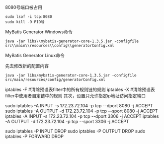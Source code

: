 8080号端口被占用

```shell
sudo lsof -i tcp:8080
sudo kill -9 PID号
```

MyBatis Generator Windows命令

```shell
java -jar libs\\mybatis-generator-core-1.3.5.jar -configfile src\\main\\resources\\config\\generatorConfig.xml
```

MyBatis Generator Linux命令

先去修改新的配置内容
```shell
java -jar libs/mybatis-generator-core-1.3.5.jar -configfile src/main/resources/config/generatorConfig.xml
```


iptables -F
#清除预设表filter中的所有规则链的规则 
iptables -X
#清除预设表filter中使用者自定链中的规则
其次，设置只允许指定ip地址访问指定端口 

sudo iptables -A INPUT -s 172.23.72.104 -p tcp --dport 8080 -j ACCEPT 
sudo iptables -A OUTPUT -d 172.23.72.104 -p tcp --sport 8080 -j ACCEPT 
iptables -A INPUT -s 172.23.72.104 -p tcp --dport 3306 -j ACCEPT 
iptables -A OUTPUT -d 172.23.72.104 -p tcp --sport 3306 -j ACCEPT 

sudo iptables -P INPUT DROP 
sudo iptables -P OUTPUT DROP 
sudo iptables -P FORWARD DROP 